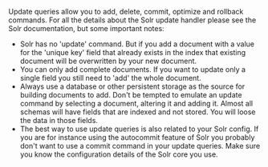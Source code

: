 Update queries allow you to add, delete, commit, optimize and rollback commands. For all the details about the Solr update handler please see the Solr documentation, but some important notes:

-   Solr has no 'update' command. But if you add a document with a value for the 'unique key' field that already exists in the index that existing document will be overwritten by your new document.
-   You can only add complete documents. If you want to update only a single field you still need to 'add' the whole document.
-   Always use a database or other persistent storage as the source for building documents to add. Don't be tempted to emulate an update command by selecting a document, altering it and adding it. Almost all schemas will have fields that are indexed and not stored. You will loose the data in those fields.
-   The best way to use update queries is also related to your Solr config. If you are for instance using the autocommit feature of Solr you probably don't want to use a commit command in your update queries. Make sure you know the configuration details of the Solr core you use.

